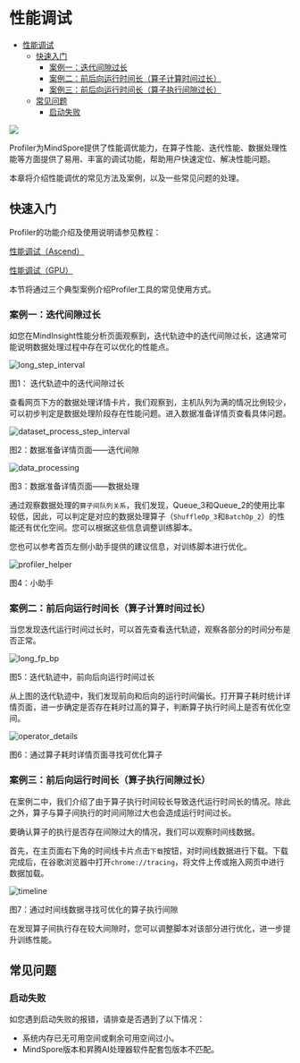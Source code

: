 # 性能调试

<!-- TOC -->

- [性能调试](#性能调试)
    - [快速入门](#快速入门)
        - [案例一：迭代间隙过长](#案例一迭代间隙过长)
        - [案例二：前后向运行时间长（算子计算时间过长）](#案例二前后向运行时间长算子计算时间过长)
        - [案例三：前后向运行时间长（算子执行间隙过长）](#案例三前后向运行时间长算子执行间隙过长)
    - [常见问题](#常见问题)
        - [启动失败](#启动失败)

<!-- /TOC -->

<a href="https://gitee.com/mindspore/docs/blob/master/docs/migration_guide/source_zh_cn/performance_optimization.md" target="_blank"><img src="https://gitee.com/mindspore/docs/raw/master/resource/_static/logo_source.png"></a>

Profiler为MindSpore提供了性能调优能力，在算子性能、迭代性能、数据处理性能等方面提供了易用、丰富的调试功能，帮助用户快速定位、解决性能问题。

本章将介绍性能调优的常见方法及案例，以及一些常见问题的处理。

## 快速入门

Profiler的功能介绍及使用说明请参见教程：

[性能调试（Ascend）](https://www.mindspore.cn/tutorial/training/zh-CN/master/advanced_use/performance_profiling_ascend.html)

[性能调试（GPU）](https://www.mindspore.cn/tutorial/training/zh-CN/master/advanced_use/performance_profiling_gpu.html)

本节将通过三个典型案例介绍Profiler工具的常见使用方式。

### 案例一：迭代间隙过长

如您在MindInsight性能分析页面观察到，迭代轨迹中的迭代间隙过长，这通常可能说明数据处理过程中存在可以优化的性能点。

![long_step_interval](images/profiler_case1_long_step_interval.png)

图1： 迭代轨迹中的迭代间隙过长

查看网页下方的数据处理详情卡片，我们观察到，主机队列为满的情况比例较少，可以初步判定是数据处理阶段存在性能问题。进入数据准备详情页查看具体问题。

![dataset_process_step_interval](images/profiler_case1_dataset_process_step_interval.png)

图2：数据准备详情页面——迭代间隙

![data_processing](images/profiler_case1_data_processing.png)

图3：数据准备详情页面——数据处理

通过观察数据处理的```算子间队列关系```，我们发现，Queue_3和Queue_2的使用比率较低，因此，可以判定是对应的数据处理算子（```ShuffleOp_3```和```BatchOp_2```）的性能还有优化空间。您可以根据这些信息调整训练脚本。

您也可以参考首页左侧小助手提供的建议信息，对训练脚本进行优化。

![profiler_helper](images/profiler_case1_helper.png)

图4：小助手

### 案例二：前后向运行时间长（算子计算时间过长）

当您发现迭代运行时间过长时，可以首先查看迭代轨迹，观察各部分的时间分布是否正常。

![long_fp_bp](images/profiler_case2_long_fpbp.png)

图5：迭代轨迹中，前向后向运行时间过长

从上图的迭代轨迹中，我们发现前向和后向的运行时间偏长。打开算子耗时统计详情页面，进一步确定是否存在耗时过高的算子，判断算子执行时间上是否有优化空间。

![operator_details](images/profiler_case2_operator_details.png)

图6：通过算子耗时详情页面寻找可优化算子

### 案例三：前后向运行时间长（算子执行间隙过长）

在案例二中，我们介绍了由于算子执行时间较长导致迭代运行时间长的情况。除此之外，算子与算子间执行的时间间隙过大也会造成运行时间过长。

要确认算子的执行是否存在间隙过大的情况，我们可以观察时间线数据。

首先，在主页面右下角的时间线卡片点击```下载```按钮，对时间线数据进行下载。下载完成后，在谷歌浏览器中打开```chrome://tracing```，将文件上传或拖入网页中进行数据加载。

![timeline](images/profiler_case3_timeline.png)

图7：通过时间线数据寻找可优化的算子执行间隙

在发现算子间执行存在较大间隙时，您可以调整脚本对该部分进行优化，进一步提升训练性能。

## 常见问题

### 启动失败

如您遇到启动失败的报错，请排查是否遇到了以下情况：

- 系统内存已无可用空间或剩余可用空间过小。
- MindSpore版本和昇腾AI处理器软件配套包版本不匹配。
